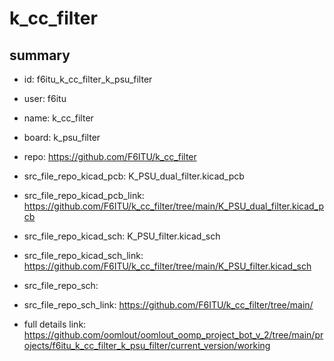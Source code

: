 # k_cc_filter
 
## summary 
* id: f6itu_k_cc_filter_k_psu_filter
* user: f6itu
* name: k_cc_filter
* board: k_psu_filter
* repo: https://github.com/F6ITU/k_cc_filter
* src_file_repo_kicad_pcb: K_PSU_dual_filter.kicad_pcb
* src_file_repo_kicad_pcb_link: https://github.com/F6ITU/k_cc_filter/tree/main/K_PSU_dual_filter.kicad_pcb
* src_file_repo_kicad_sch: K_PSU_filter.kicad_sch
* src_file_repo_kicad_sch_link: https://github.com/F6ITU/k_cc_filter/tree/main/K_PSU_filter.kicad_sch

* src_file_repo_sch: 
* src_file_repo_sch_link: https://github.com/F6ITU/k_cc_filter/tree/main/
* full details link: https://github.com/oomlout/oomlout_oomp_project_bot_v_2/tree/main/projects/f6itu_k_cc_filter_k_psu_filter/current_version/working  






